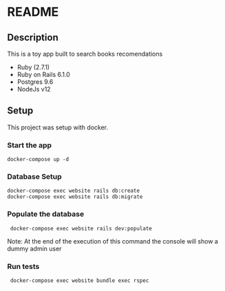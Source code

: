 # README

## Description

This is a toy app built to search books recomendations

* Ruby (2.7.1)
* Ruby on Rails 6.1.0
* Postgres 9.6
* NodeJs v12
## Setup

This project was setup with docker.

### Start the app

``` docker-compose up -d ```

### Database Setup

``` 
docker-compose exec website rails db:create 
docker-compose exec website rails db:migrate 
```

### Populate the database

```
 docker-compose exec website rails dev:populate
```

Note: At the end of the execution of this command the console will show a dummy admin user

### Run tests

```
 docker-compose exec website bundle exec rspec
```


